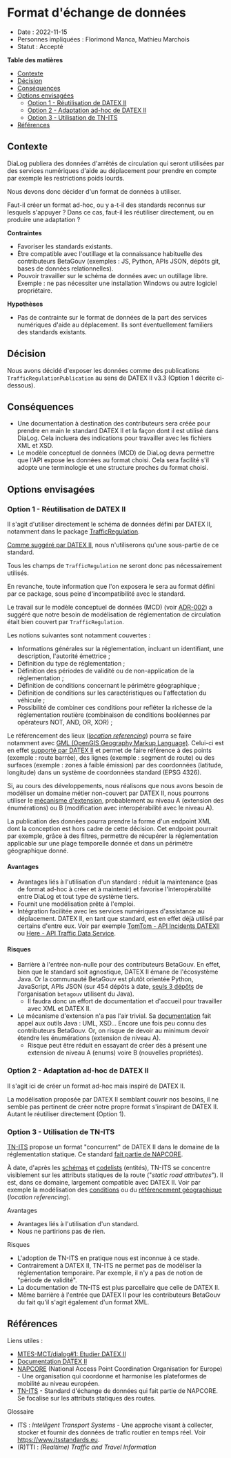# Format d'échange de données

* Date : 2022-11-15
* Personnes impliquées : Florimond Manca, Mathieu Marchois
* Statut : Accepté

**Table des matières**

* [Contexte](#contexte)
* [Décision](#décision)
* [Conséquences](#conséquences)
* [Options envisagées](#options-envisagées)
  * [Option 1 - Réutilisation de DATEX II](#option-1---réutilisation-de-datex-ii)
  * [Option 2 - Adaptation ad-hoc de DATEX II](#option-2---adaptation-ad-hoc-de-datex-ii)
  * [Option 3 - Utilisation de TN-ITS](#option-3---utilisation-de-tn-its)
* [Références](#références)

## Contexte

DiaLog publiera des données d'arrêtés de circulation qui seront utilisées par des services numériques d'aide au déplacement pour prendre en compte par exemple les restrictions poids lourds.

Nous devons donc décider d'un format de données à utiliser.

Faut-il créer un format ad-hoc, ou y a-t-il des standards reconnus sur lesquels s'appuyer ? Dans ce cas, faut-il les réutiliser directement, ou en produire une adaptation ?

**Contraintes**

* Favoriser les standards existants.
* Être compatible avec l'outillage et la connaissance habituelle des contributeurs BetaGouv (exemples : JS, Python, APIs JSON, dépôts git, bases de données relationnelles).
* Pouvoir travailler sur le schéma de données avec un outillage libre. Exemple : ne pas nécessiter une installation Windows ou autre logiciel propriétaire.

**Hypothèses**

* Pas de contrainte sur le format de données de la part des services numériques d'aide au déplacement. Ils sont éventuellement familiers des standards existants.

## Décision

Nous avons décidé d'exposer les données comme des publications `TrafficRegulationPublication` au sens de DATEX II v3.3 (Option 1 décrite ci-dessous).

## Conséquences

* Une documentation à destination des contributeurs sera créée pour prendre en main le standard DATEX II et la façon dont il est utilisé dans DiaLog. Cela incluera des indications pour travailler avec les fichiers XML et XSD.
* Le modèle conceptuel de données (MCD) de DiaLog devra permettre que l'API expose les données au format choisi. Cela sera facilité s'il adopte une terminologie et une structure proches du format choisi.

## Options envisagées

### Option 1 - Réutilisation de DATEX II

Il s'agit d'utiliser directement le schéma de données défini par DATEX II, notamment dans le package [TrafficRegulation](https://docs.datex2.eu/trafficregulation/index.html).

[Comme suggéré par DATEX II](https://docs.datex2.eu/profiling/index.html), nous n'utiliserons qu'une sous-partie de ce standard.

Tous les champs de `TrafficRegulation` ne seront donc pas nécessairement utilisés.

En revanche, toute information que l'on exposera le sera au format défini par ce package, sous peine d'incompatibilité avec le standard.

Le travail sur le modèle conceptuel de données (MCD) (voir [ADR-002]) a suggéré que notre besoin de modélisation de réglementation de circulation était bien couvert par `TrafficRegulation`.

[ADR-002]: https://github.com/MTES-MCT/dialog/blob/main/adr/002_mcd.md

Les notions suivantes sont notamment couvertes :

* Informations générales sur la réglementation, incluant un identifiant, une description, l'autorité émettrice ;
* Définition du type de réglementation ;
* Définition des périodes de validité ou de non-application de la réglementation ;
* Définition de conditions concernant le périmètre géographique ;
* Définition de conditions sur les caractéristiques ou l'affectation du véhicule ;
* Possibilité de combiner ces conditions pour refléter la richesse de la réglementation routière (combinaison de conditions booléennes par opérateurs NOT, AND, OR, XOR) ;

Le référencement des lieux ([_location referencing_](https://docs.datex2.eu/location/index.html)) pourra se faire notamment avec [GML (OpenGIS Geography Markup Language)](https://www.ogc.org/standards/gml). Celui-ci est en effet [supporté par DATEX II](https://docs.datex2.eu/location/7_Gml.html) et permet de faire référence à des points (exemple : route barrée), des lignes (exemple : segment de route) ou des surfaces (exemple : zones à faible émission) par des coordonnées (latitude, longitude) dans un système de coordonnées standard (EPSG 4326).

Si, au cours des développements, nous réalisons que nous avons besoin de modéliser un domaine métier non-couvert par DATEX II, nous pourrons utiliser le [mécanisme d'extension](https://docs.datex2.eu/expert/level3extensionguide.html), probablement au niveau A (extension des énumérations) ou B (modification avec interopérabilité avec le niveau A).

La publication des données pourra prendre la forme d'un endpoint XML dont la conception est hors cadre de cette décision. Cet endpoint pourrait par exemple, grâce à des filtres, permettre de récupérer la réglementation applicable sur une plage temporelle donnée et dans un périmètre géographique donné.

#### Avantages

* Avantages liés à l'utilisation d'un standard : réduit la maintenance (pas de format ad-hoc à créer et à maintenir) et favorise l'interopérabilité entre DiaLog et tout type de système tiers.
* Fournit une modélisation prête à l'emploi.
* Intégration facilitée avec les services numériques d'assistance au déplacement. DATEX II, en tant que standard, est en effet déjà utilisé par certains d'entre eux. Voir par exemple [TomTom - API Incidents DATEXII](https://developer.tomtom.com/intermediate-traffic-service/documentation/service/tomtom-traffic-incidents-intermediate-service-datex-ii) ou [Here - API Traffic Data Service](https://developer.here.com/documentation/traffic-data-service/dev_guide/index.html).

#### Risques

* Barrière à l'entrée non-nulle pour des contributeurs BetaGouv. En effet, bien que le standard soit agnostique, DATEX II émane de l'écosystème Java. Or la communauté BetaGouv est plutôt orientée Python, JavaScript, APIs JSON (sur 454 dépôts à date, [seuls 3 dépôts](https://github.com/betagouv/?q=&type=all&language=java&sort=) de l'organisation `betagouv` utilisent du Java).
  * Il faudra donc un effort de documentation et d'accueil pour travailler avec XML et DATEX II.
* Le mécanisme d'extension n'a pas l'air trivial. Sa [documentation](https://docs.datex2.eu/expert/level3extensionguide.html) fait appel aux outils Java : UML, XSD... Encore une fois peu connu des contributeurs BetaGouv. Or, on risque de devoir au minimum devoir étendre les énumérations (extension de niveau A).
  * Risque peut être réduit en essayant de créer dès à présent une extension de niveau A (enums) voire B (nouvelles propriétés).

### Option 2 - Adaptation ad-hoc de DATEX II

Il s'agit ici de créer un format ad-hoc mais inspiré de DATEX II.

La modélisation proposée par DATEX II semblant couvrir nos besoins, il ne semble pas pertinent de créer notre propre format s'inspirant de DATEX II. Autant le réutiliser directement (Option 1).

### Option 3 - Utilisation de TN-ITS

[TN-ITS](https://tn-its.eu/) propose un format "concurrent" de DATEX II dans le domaine de la réglementation statique. Ce standard [fait partie de NAPCORE](https://napcore.eu/tn-its/).

À date, d'après les [schémas](http://spec.tn-its.eu/schemas/) et [codelists](http://spec.tn-its.eu/codelists/) (entités), TN-ITS se concentre visiblement sur les attributs statiques de la route ("_static road attributes_"). Il est, dans ce domaine, largement compatible avec DATEX II. Voir par exemple la modélisation des [conditions](http://spec.tn-its.eu/schemas/Conditions.xsd) ou du [référencement géographique](http://spec.tn-its.eu/schemas/LocationReferencing.xsd) (_location referencing_).

Avantages

* Avantages liés à l'utilisation d'un standard.
* Nous ne partirions pas de rien.

Risques

* L'adoption de TN-ITS en pratique nous est inconnue à ce stade.
* Contrairement à DATEX II, TN-ITS ne permet pas de modéliser la réglementation temporaire. Par exemple, il n'y a pas de notion de "période de validité".
* La documentation de TN-ITS est plus parcellaire que celle de DATEX II.
* Même barrière à l'entrée que DATEX II pour les contributeurs BetaGouv du fait qu'il s'agit également d'un format XML.

## Références

Liens utiles :

* [MTES-MCT/dialog#1: Etudier DATEX II](https://github.com/MTES-MCT/dialog/issues/1)
* [Documentation DATEX II](https://docs.datex2.eu/)
* [NAPCORE](https://napcore.eu/) (National Access Point Coordination Organisation for Europe) - Une organisation qui coordonne et harmonise les plateformes de mobilité au niveau européen.
* [TN-ITS](https://napcore.eu/tn-its/) - Standard d'échange de données qui fait partie de NAPCORE. Se focalise sur les attributs statiques des routes.

Glossaire

* ITS : _Intelligent Transport Systems_ - Une approche visant à collecter, stocker et fournir des données de trafic routier en temps réel. Voir https://www.itsstandards.eu.
* (R)TTI : _(Realtime) Traffic and Travel Information_
